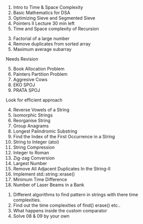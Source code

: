 <!-- Videos -->
1. Intro to Time & Space Complexity
2. Basic Mathematics for DSA
3. Optimizing Sieve and Segmented Sieve
4. Pointers II Lecture 30 min left
5. Time and Space complexity of Recursion

<!-- Arrays -->
<!-- 1. First repeating element -->
<!-- 2. Common element in 3 sorted array -->
3. Factorial of a large number
4. Remove duplicates from sorted array
5. Maximum average subarray


<!-- Searching & Sorting -->

<!-- 1. K-Diff Pairs in An Array -->
<!-- 2. Find K-Closest Element -->  Needs Revision
<!-- 3. Exponential Search -->
<!-- 4. Unbounded Binary Search -->
5. Book Allocation Problem
6. Painters Partition Problem
7. Aggresive Cows
8. EKO SPOJ
9. PRATA SPOJ
 


<!-- Char Arrays and Strings -->
<!-- 1. Valid Anagram -->
<!-- 2. Reverse Only Letters -->
<!-- 3. Longest Common Prefix --> Look for efficient approach
4. Reverse Vowels of a String
5. Isomorphic Strings
6. Reorganise String
7. Group Anagrams
8. Longest Palindromic Substring 
9. Find the Index of the First Occurrence in a String
10. String to Integer (atoi)
11. String Compression
12. Integer to Roman
13. Zig-zag Conversion
14. Largest Number
15. Remove All Adjacent Duplicates In the String-Il 
16. Implement std::string::erase() 
17. Minimum Time Difference
18. Number of Laser Beams in a Bank
<!-- Later  -->
1. Different algorithms to find pattern in strings with there time complexities.
2. Find out the time complexities of find() erase() etc..
3. What happens inside the custom comparator
4. Solve 08 & 09 by your own